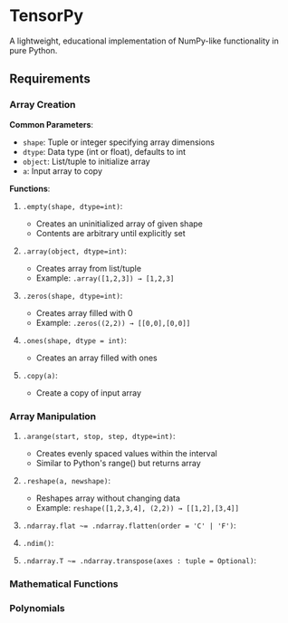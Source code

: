 # TensorPy
A lightweight, educational implementation of NumPy-like functionality in pure Python.

## Requirements

### Array Creation

**Common Parameters**:
- `shape`: Tuple or integer specifying array dimensions
- `dtype`: Data type (int or float), defaults to int
- `object`: List/tuple to initialize array
- `a`: Input array to copy

**Functions**:
1. `.empty(shape, dtype=int)`:
   - Creates an uninitialized array of given shape
   - Contents are arbitrary until explicitly set

2. `.array(object, dtype=int)`:
   - Creates array from list/tuple
   - Example: `.array([1,2,3]) → [1,2,3]`

3. `.zeros(shape, dtype=int)`:
   - Creates array filled with 0
   - Example: `.zeros((2,2)) → [[0,0],[0,0]]`

4. `.ones(shape, dtype = int)`: 
    - Creates an array filled with ones

5. `.copy(a)`: 
    - Create a copy of input array

### Array Manipulation

1. `.arange(start, stop, step, dtype=int)`:
   - Creates evenly spaced values within the interval
   - Similar to Python's range() but returns array

2. `.reshape(a, newshape)`:
   - Reshapes array without changing data
   - Example: `reshape([1,2,3,4], (2,2)) → [[1,2],[3,4]]`

3. `.ndarray.flat ~= .ndarray.flatten(order = 'C' | 'F')`:

4. `.ndim()`:

5. `.ndarray.T ~= .ndarray.transpose(axes : tuple = Optional)`:

### Mathematical Functions


### Polynomials



